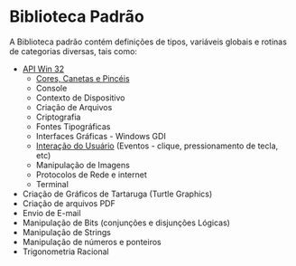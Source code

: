 # Biblioteca Padrão

A Biblioteca padrão contém definições de tipos, variáveis globais e rotinas de categorias diversas, tais como:

* [API Win 32](https://learn.microsoft.com/pt-br/windows/win32/api/)
  * [Cores, Canetas e Pincéis](https://learn.microsoft.com/pt-br/windows/win32/gdi/creating-colored-pens-and-brushes)
  * Console
  * Contexto de Dispositivo
  * Criação de Arquivos
  * Criptografia
  * Fontes Tipográficas
  * Interfaces Gráficas  - Windows GDI
  * [Interação do Usuário](https://learn.microsoft.com/pt-br/windows/win32/user-interaction) (Eventos - clique, pressionamento de tecla, etc)
  * Manipulação de Imagens
  * Protocolos de Rede e internet
  * Terminal
* Criação de Gráficos de Tartaruga (Turtle Graphics)
* Criação de arquivos PDF
* Envio de E-mail
* Manipulação de Bits (conjunções e disjunções Lógicas)
* Manipulação de Strings
* Manipulação de números e ponteiros
* Trigonometria Racional



